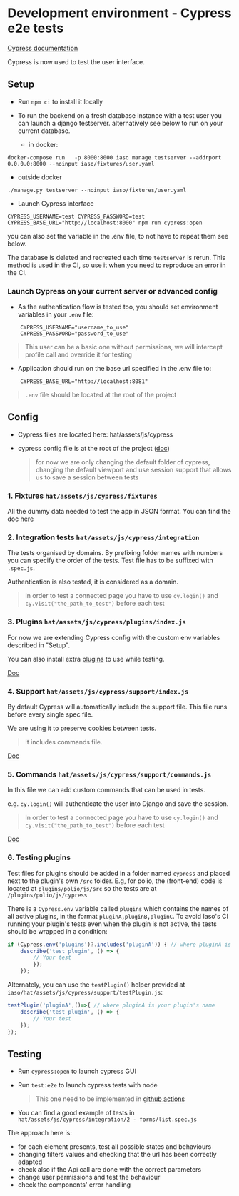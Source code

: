 Development environment - Cypress e2e tests
===========================================

[Cypress documentation](https://docs.cypress.io/guides/overview/why-cypress)

Cypress is now used to test the user interface.

Setup
-----

- Run `npm ci` to install it locally

- To run the backend on a fresh database instance with a test user you can launch a django testserver.  alternatively see below to run on your current database.
  - in docker:
```
docker-compose run   -p 8000:8000 iaso manage testserver --addrport 0.0.0.0:8000 --noinput iaso/fixtures/user.yaml
```
  - outside docker
```
./manage.py testserver --noinput iaso/fixtures/user.yaml
```

- Launch Cypress interface
```
CYPRESS_USERNAME=test CYPRESS_PASSWORD=test CYPRESS_BASE_URL="http://localhost:8000" npm run cypress:open
```

you can also set the variable in the .env file, to not have to repeat them see below.

The database is deleted and recreated each time `testserver` is rerun.
This method is used in the CI, so use it when you need to reproduce an error in the CI.

### Launch Cypress on your current server or advanced config

- As the authentication flow is tested too, you should set environment variables in your `.env` file:
``` {.sourceCode .env}
    CYPRESS_USERNAME="username_to_use"
    CYPRESS_PASSWORD="password_to_use"
```
> This user can be a basic one without permissions, we will intercept profile call and override it for testing

- Application should run on the base url specified in the .env file to:
``` {.sourceCode .env}
    CYPRESS_BASE_URL="http://localhost:8081"
```

> `.env` file should be located at the root of the project

Config
-----

- Cypress files are located here: hat/assets/js/cypress
- cypress config file is at the root of the project ([doc](https://docs.cypress.io/guides/references/configuration#cypress-json))
  
    > for now we are only changing the default folder of cypress, changing the default viewport and use session support that allows us to save a session between tests

### 1. Fixtures  `hat/assets/js/cypress/fixtures`
All the dummy data needed to test the app in JSON format.
You can find the doc [here](https://docs.cypress.io/guides/guides/network-requests#Fixtures)


### 2. Integration tests  `hat/assets/js/cypress/integration`
The tests organised by domains.
By prefixing folder names with numbers you can specify the order of the tests.
Test file has to be suffixed with `.spec.js`.

Authentication is also tested, it is considered as a domain.
> In order to test a connected page you have to use `cy.login()` and `cy.visit("the_path_to_test")` before each test

### 3. Plugins `hat/assets/js/cypress/plugins/index.js`

For now we are extending Cypress config with the custom env variables described in "Setup".

You can also install extra [plugins](https://docs.cypress.io/plugins/directory) to use while testing.

[Doc](https://docs.cypress.io/guides/tooling/plugins-guide)

### 4. Support  `hat/assets/js/cypress/support/index.js`
By default Cypress will automatically include the support file.
This file runs before every single spec file.

We are using it to preserve cookies between tests.

> It includes commands file.

[Doc](https://docs.cypress.io/guides/core-concepts/writing-and-organizing-tests#Support-file)


### 5. Commands  `hat/assets/js/cypress/support/commands.js`

In this file we can add custom commands that can be used in tests.

e.g. `cy.login()` will authenticate the user into Django and save the session.
> In order to test a connected page you have to use `cy.login()` and `cy.visit("the_path_to_test")` before each test

[Doc](https://docs.cypress.io/api/cypress-api/custom-commands)

### 6. Testing plugins

Test files for plugins should be added in a folder named `cypress` and placed next to the plugin's own `/src` folder. E.g, for polio, the (front-end) code is located at `plugins/polio/js/src` so the tests are at `/plugins/polio/js/cypress`

There is a `Cypress.env` variable called `plugins` which contains the names of all active plugins, in the format `pluginA,pluginB,pluginC`. To avoid Iaso's CI running your plugin's tests even when the plugin is not active, the tests should be wrapped in a condition:

```javascript
if (Cypress.env('plugins')?.includes('pluginA')) { // where pluginA is your plugin's name
    describe('test plugin', () => {
        // Your test
        });
    });
```

Alternately, you can use the `testPlugin()` helper provided at `iaso/hat/assets/js/cypress/support/testPlugin.js`:

```javascript
testPlugin('pluginA',()=>{ // where pluginA is your plugin's name
    describe('test plugin', () => {
        // Your test
    });
});

```


Testing
-------

- Run `cypress:open` to launch cypress GUI
- Run `test:e2e` to launch cypress tests with node
    > This one need to be implemented in [github actions](https://docs.cypress.io/guides/continuous-integration/github-actions)

- You can find a good example of tests in `hat/assets/js/cypress/integration/2 - forms/list.spec.js`


The approach here is:
- for each element presents, test all possible states and behaviours
- changing filters values and checking that the url has been correctly adapted
- check also if the Api call are done with the correct parameters
- change user permissions and test the behaviour
- check the components' error handling
